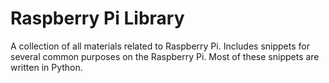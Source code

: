 # Raspberry Pi Library
A collection of all materials related to Raspberry Pi. Includes snippets for several common purposes on the Raspberry Pi. Most of these snippets are written in Python.
